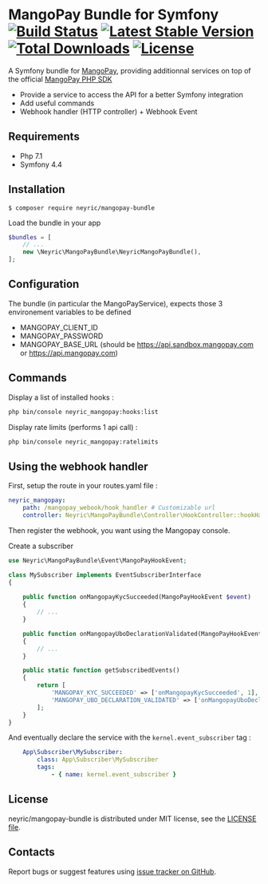MangoPay Bundle for Symfony [![Build Status](https://travis-ci.org/neyric/mangopay-bundle.svg?branch=master)](https://travis-ci.org/neyric/mangopay-bundle) [![Latest Stable Version](https://poser.pugx.org/neyric/mangopay-bundle/v/stable)](https://packagist.org/packages/neyric/mangopay-bundle) [![Total Downloads](https://poser.pugx.org/neyric/mangopay-bundle/downloads)](https://packagist.org/packages/neyric/mangopay-bundle) [![License](https://poser.pugx.org/neyric/mangopay-bundle/license)](https://packagist.org/packages/neyric/mangopay-bundle)
=================================================

A Symfony bundle for [MangoPay](https://www.mangopay.com/), providing additionnal services on top of the official [MangoPay PHP SDK](https://github.com/Mangopay/mangopay2-php-sdk)

* Provide a service to access the API for a better Symfony integration
* Add useful commands
* Webhook handler (HTTP controller) + Webhook Event

## Requirements

* Php 7.1
* Symfony 4.4

## Installation

```console
$ composer require neyric/mangopay-bundle
```

Load the bundle in your app

```php
$bundles = [
    // ...
    new \Neyric\MangoPayBundle\NeyricMangoPayBundle(),
];
```

## Configuration

The bundle (in particular the MangoPayService), expects those 3 environement variables to be defined

* MANGOPAY_CLIENT_ID
* MANGOPAY_PASSWORD
* MANGOPAY_BASE_URL (should be https://api.sandbox.mangopay.com or https://api.mangopay.com)


## Commands

Display a list of installed hooks :

```sh
php bin/console neyric_mangopay:hooks:list
```

Display rate limits (performs 1 api call) :

```sh
php bin/console neyric_mangopay:ratelimits
```


## Using the webhook handler

First, setup the route in your routes.yaml file :

```yaml
neyric_mangopay:
    path: /mangopay_webook/hook_handler # Customizable url
    controller: Neyric\MangoPayBundle\Controller\HookController::hookHandlerAction
```

Then register the webhook, you want using the Mangopay console.

Create a subscriber

```php
use Neyric\MangoPayBundle\Event\MangoPayHookEvent;

class MySubscriber implements EventSubscriberInterface
{
    
    public function onMangopayKycSucceeded(MangoPayHookEvent $event)
    {
        // ...
    }

    public function onMangopayUboDeclarationValidated(MangoPayHookEvent $event)
    {
        // ...
    }

    public static function getSubscribedEvents()
    {
        return [
            'MANGOPAY_KYC_SUCCEEDED' => ['onMangopayKycSucceeded', 1],
            'MANGOPAY_UBO_DECLARATION_VALIDATED' => ['onMangopayUboDeclarationValidated', 1],
        ];
    }
}
```

And eventually declare the service with the  `kernel.event_subscriber` tag :

```yaml
    App\Subscriber\MySubscriber:
        class: App\Subscriber\MySubscriber
        tags:
            - { name: kernel.event_subscriber }
```


License
-------------------------------------------------
neyric/mangopay-bundle is distributed under MIT license, see the [LICENSE file](https://github.com/neyric/mangopay-bundle/blob/master/LICENSE).


Contacts
-------------------------------------------------
Report bugs or suggest features using [issue tracker on GitHub](https://github.com/neyric/mangopay-bundle).